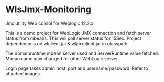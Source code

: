 # WlsJmx-Monitoring
Jmx utility Web consol for Weblogic 12.2.x


This is a demo project for WebLogic JMX connection and fetch server status from mbeans. This will poll server status for 15Sec.
Project dependency is on wlclient.jar & wljmxclient.jar in classpath. 

The domainruntime mbean server used and ServerRuntime value fetched. Mbean name may changed for other WebLogic server.

Login page takes admin host: port and username/password. Refer to attached images.
